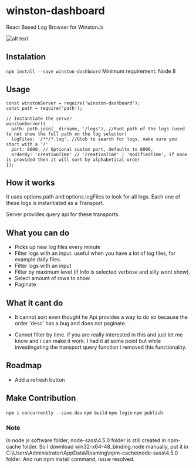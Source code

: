 # winston-dashboard

React Based Log Browser for WinstonJs

![alt text](https://raw.githubusercontent.com/spearmootz/winston-dashboard/gh-pages/winston-dashboard.png)

## Instalation

`npm install --save winston-dashboard`
Minimum requirement: Node 8

## Usage

```
const winstonServer = require('winston-dashboard');
const path = require('path');

// Instantiate the server
winstonServer({
  path: path.join(__dirname, '/logs'), //Root path of the logs (used to not show the full path on the log selector)
  logFiles: '/**/*.log', //Glob to search for logs, make sure you start with a '/'
  port: 8000, // Optional custom port, defaults to 8000,
  orderBy: 'creationTime' // 'creationTime' | 'modifiedTime', if none is provided then it will sort by alphabetical order
});
```

## How it works

It uses options.path and options.logFiles to look for all logs.
Each one of these logs is instantiated as a Transport.

Server provides query api for these transports.


## What you can do

* Picks up new log files every minute
* Filter logs with an input. useful when you have a lot of log files, for example daily files.
* Filter logs with an input
* Filter by maximum level (if Info is selected verbose and silly wont show).
* Select amount of rows to show.
* Paginate

## What it cant do

* It cannot sort even thought he Api provides a way to do so because the order 'desc' has a bug and does not paginate.

* Cannot filter by time. if you are really interested in this and just let me know and i can make it work. I had it at some point but while investingating the transport query function i removed this functionality.

## Roadmap

* Add a refresh button

## Make Contribution

`npm i concurrently --save-dev`
`npm build`
`npm login`
`npm publish`

### Note
In node js software folder, node-sass\4.5.0 folder is still created in npm-cache folder. So I download win32-x64-48_binding.node manually, put it in C:\Users\Administrator\AppData\Roaming\npm-cache\node-sass\4.5.0 folder.
And run npm install command, issue resolved.